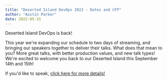 ```yaml
---
title: "Deserted Island DevOps 2022 - Dates and CFP"
author: "Austin Parker"
date: 2022-05-31
---
```


Deserted Island DevOps is back!

This year we're expanding our schedule to two days of streaming, and bringing
our speakers together to deliver their talks. What does that mean to you? More
great talks, with better production values, and new talk types! We're excited to
welcome you back to our Deserted Island this September 14th and 15th!

If you'd like to speak, [click here for more details!](https://sessionize.com/deserted-island-devops-2022/)